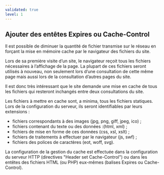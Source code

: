 ```yaml
---
validated: true
level: 1
---
```


## Ajouter des entêtes Expires ou Cache-Control

Il est possible de diminuer la quantité de fichier transmise sur le réseau en forçant la mise en mémoire cache par le navigateur des fichiers du site.

Lors de sa première visite d’un site, le navigateur reçoit tous les fichiers nécessaires à l’affichage de la page.
La plupart de ces fichiers seront utilisés à nouveau, non seulement lors d’une consultation de cette même page mais aussi lors de la consultation d’autres pages du site.

Il est donc très intéressant que le site demande une mise en cache de tous les fichiers qui resteront inchangés entre deux consultations du site.

Les fichiers à mettre en cache sont, a minima, tous les fichiers statiques.
Lors de la configuration du serveur, ils seront identifiables par leurs extensions :

- fichiers correspondants à des images (jpg, png, giff, jpeg, ico) ;
- fichiers contenant du texte ou des données :(html, xml) ;
- fichiers de mise en forme de ces données (css, xsl, xslt) ;
- fichiers de traitements à effectuer par le navigateur (js, swf) ;
- fichiers des polices de caractères (eot, woff, svg).

La configuration de la gestion du cache est effectuée dans la configuration du serveur HTTP (directives "Header set Cache-Control") ou dans les entêtes des fichiers HTML (ou PHP) eux-mêmes (balises Expires ou Cache-Control).
